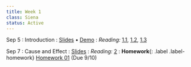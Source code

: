 ```yaml
---
title: Week 1
class: Siena
status: Active
---
```


Sep 5
: Introduction
   : [Slides](https://docs.google.com/presentation/d/1ruTqqc212ZMBUxZhbqczr19FePGo5Mkd5mmcncsbnJs/edit?usp=sharing) &#8226; [Demo](https://github.com/scdv110/fall2023-students/blob/main/lectures/lecture01/lecture01.ipynb)
: *Reading:* [1.1](https://inferentialthinking.com/chapters/01/1/intro.html), [1.2](https://inferentialthinking.com/chapters/01/2/why-data-science.html), [1.3](https://inferentialthinking.com/chapters/01/3/Plotting_the_Classics.html)

<!--
: **Lab**{: .label .label-lab} [Lab 01: Expressions](https://data8.datahub.berkeley.edu/hub/user-redirect/git-pull?repo=https%3A%2F%2Fgithub.com%2Fdata-8%2Fmaterials-fa23&urlpath=tree%2Fmaterials-fa23%2Flab%2Flab01%2Flab01.ipynb) (Due 9/7)
  : [Lab 01 Worksheet](https://drive.google.com/file/d/16fcSSeWqr_ERq6-mJACPq145Ex77emAn/view?usp=drive_link)
  -->

Sep 7
: Cause and Effect
  : [Slides](https://docs.google.com/presentation/d/1hsfoZ27UxipUV3ZbzwodV7gDEb1o3fC9M6KUzf9xTXc/edit?usp=sharing)
: *Reading:* [2](https://inferentialthinking.com/chapters/02/causality-and-experiments.html)
: **Homework**{: .label .label-homework} [Homework 01](https://github.com/scdv110/fall2023-students/blob/main/hw/hw01/hw01.ipynb) (Due 9/10)
